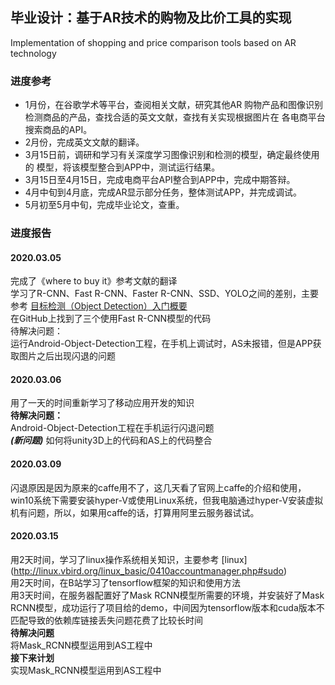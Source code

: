 毕业设计：基于AR技术的购物及比价工具的实现
---
Implementation of shopping and price comparison tools based on AR technology


### 进度参考
* 1月份，在谷歌学术等平台，查阅相关文献，研究其他AR
购物产品和图像识别检测商品的产品，查找合适的英文文献，查找有关实现根据图片在
各电商平台搜索商品的API。
* 2月份，完成英文文献的翻译。
* 3月15日前，调研和学习有关深度学习图像识别和检测的模型，确定最终使用的
模型，将该模型整合到APP中，测试运行结果。
* 3月15日至4月15日，完成电商平台API整合到APP中，完成中期答辩。
* 4月中旬到4月底，完成AR显示部分任务，整体测试APP，并完成调试。
* 5月初至5月中旬，完成毕业论文，查重。


### 进度报告

#### 2020.03.05
完成了《where to buy it》参考文献的翻译<br>
学习了R-CNN、Fast R-CNN、Faster R-CNN、SSD、YOLO之间的差别，主要参考
[目标检测（Object Detection）入门概要](https://blog.csdn.net/f290131665/article/details/81012556) <br>
在GitHub上找到了三个使用Fast R-CNN模型的代码 <br>
待解决问题：<br>
运行Android-Object-Detection工程，在手机上调试时，AS未报错，但是APP获取图片之后出现闪退的问题

#### 2020.03.06
用了一天的时间重新学习了移动应用开发的知识 <br>
**待解决问题：** <br>
Android-Object-Detection工程在手机运行闪退问题 <br>
***(新问题)*** 如何将unity3D上的代码和AS上的代码整合

#### 2020.03.09
闪退原因是因为原来的caffe用不了，这几天看了官网上caffe的介绍和使用，win10系统下需要安装hyper-V或使用Linux系统，但我电脑通过hyper-V安装虚拟机有问题，所以，如果用caffe的话，打算用阿里云服务器试试。

#### 2020.03.15
用2天时间，学习了linux操作系统相关知识，主要参考
[linux] (http://linux.vbird.org/linux_basic/0410accountmanager.php#sudo) <br>
用2天时间，在B站学习了tensorflow框架的知识和使用方法 <br>
用3天时间，在服务器配置好了Mask RCNN模型所需要的环境，并安装好了Mask RCNN模型，成功运行了项目给的demo，中间因为tensorflow版本和cuda版本不匹配导致的依赖库链接丢失问题花费了比较长时间 <br>
**待解决问题** <br>
将Mask_RCNN模型运用到AS工程中 <br>
**接下来计划** <br>
实现Mask_RCNN模型运用到AS工程中 <br>

